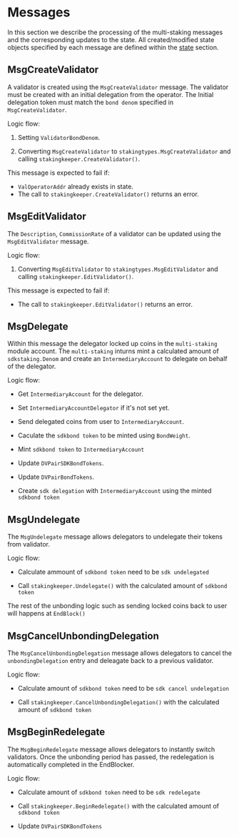 <!--
order: 3
-->

# Messages

In this section we describe the processing of the multi-staking messages and the corresponding updates to the state. 
All created/modified state objects specified by each message are defined within the [state](./02_state.md) section.

## MsgCreateValidator

A validator is created using the `MsgCreateValidator` message.
The validator must be created with an initial delegation from the operator. 
The Initial delegation token must match the `bond denom` specified in `MsgCreateValidator`.

Logic flow:

1. Setting `ValidatorBondDenom`.

2. Converting `MsgCreateValidator` to `stakingtypes.MsgCreateValidator` and
calling `stakingkeeper.CreateValidator()`.

This message is expected to fail if:

* `ValOperatorAddr` already exists in state.
* The call to `stakingkeeper.CreateValidator()` returns an error.

## MsgEditValidator

The `Description`, `CommissionRate` of a validator can be updated using the
`MsgEditValidator` message.

Logic flow:

1. Converting `MsgEditValidator` to `stakingtypes.MsgEditValidator` and
calling `stakingkeeper.EditValidator()`.

This message is expected to fail if:

* The call to `stakingkeeper.EditValidator()` returns an error.

## MsgDelegate

Within this message the delegator locked up coins in the `multi-staking` module account. 
The `multi-staking` inturns mint a calculated amount of `sdkstaking.Denom` and
create an `IntermediaryAccount` to delegate on behalf of the delegator.

Logic flow:

* Get `IntermediaryAccount` for the delegator.

* Set `IntermediaryAccountDelegator` if it's not set yet.

* Send delegated coins from user to `IntermediaryAccount`.

* Caculate the `sdkbond token` to be minted using `BondWeight`.

* Mint `sdkbond token` to `IntermediaryAccount`

* Update `DVPairSDKBondTokens`.

* Update `DVPairBondTokens`.

* Create `sdk delegation` with `IntermediaryAccount` using the minted `sdkbond token`

## MsgUndelegate

The `MsgUndelegate` message allows delegators to undelegate their tokens from
validator.

Logic flow:

* Calculate ammount of `sdkbond token` need to be `sdk undelegated`

* Call `stakingkeeper.Undelegate()` with the calculated amount of `sdkbond token`

The rest of the unbonding logic such as sending locked coins back to user will happens at `EndBlock()`

## MsgCancelUnbondingDelegation 

The `MsgCancelUnbondingDelegation` message allows delegators to cancel the `unbondingDelegation` entry and deleagate back to a previous validator.

Logic flow:

* Calculate amount of `sdkbond token` need to be `sdk cancel undelegation`

* Call `stakingkeeper.CancelUnbondingDelegation()` with the calculated amount of `sdkbond token`

## MsgBeginRedelegate

The `MsgBeginRedelegate` message allows delegators to instantly switch validators. Once
the unbonding period has passed, the redelegation is automatically completed in
the EndBlocker.

Logic flow:

* Calculate amount of `sdkbond token` need to be `sdk redelegate`

* Call `stakingkeeper.BeginRedelegate()` with the calculated amount of `sdkbond token`

* Update `DVPairSDKBondTokens`